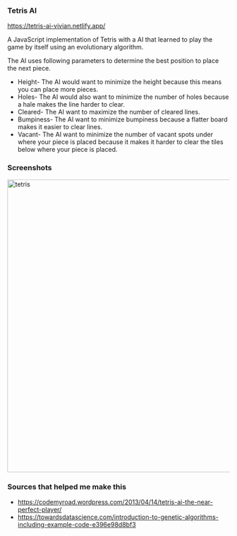 
### Tetris AI
https://tetris-ai-vivian.netlify.app/

A JavaScript implementation of Tetris with a AI that learned to play the game by itself using an evolutionary algorithm.

The AI uses following parameters to determine the best position to place the next piece. 
 * Height- The AI would want to minimize the height because this means you can place more pieces.
 * Holes- The AI would also want to minimize the number of holes because a hale makes the line harder to clear.
 * Cleared- The AI want to maximize the number of cleared lines.
 * Bumpiness- The AI want to minimize bumpiness because a flatter board makes it easier to clear lines.
 * Vacant- The AI want to minimize the number of vacant spots under where your piece is placed
because it makes it harder to clear the tiles below where your piece is placed.

### Screenshots
<img width="663" alt="tetris" src="https://user-images.githubusercontent.com/33815743/112341503-da93c600-8c97-11eb-9c9b-3d349605d2fd.png">



### Sources that helped me make this
* https://codemyroad.wordpress.com/2013/04/14/tetris-ai-the-near-perfect-player/
* https://towardsdatascience.com/introduction-to-genetic-algorithms-including-example-code-e396e98d8bf3
